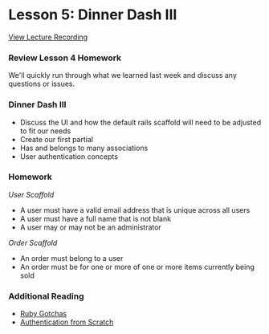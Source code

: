 # Lesson 5: Dinner Dash III

[View Lecture Recording](#)

### Review Lesson 4 Homework

We'll quickly run through what we learned last week and discuss any questions or issues.

### Dinner Dash III

- Discuss the UI and how the default rails scaffold will need to be adjusted to fit our needs
- Create our first partial
- Has and belongs to many associations
- User authentication concepts

### Homework

*User Scaffold*

- A user must have a valid email address that is unique across all users
- A user must have a full name that is not blank
- A user may or may not be an administrator

*Order Scaffold*

- An order must belong to a user
- An order must be for one or more of one or more items currently being sold

### Additional Reading

- [Ruby Gotchas](http://blog.elpassion.com/ruby-gotchas/)
- [Authentication from Scratch](http://railscasts.com/episodes/250-authentication-from-scratch)
